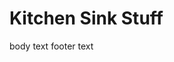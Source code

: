 <h1> Kitchen Sink Stuff</h1>

<techne-DismissableAlert></techne-DismissableAlert>
<techne-Button></techne-Button> 
<techne-Panel title="Custom Panel">
	<panel-body>body text</panel-body>
	<panel-footer>footer text</panel-footer>
</techne-Panel>

<techne-Panel title="Techne Icons">
	<panel-body>
		<techne-Icon type="alert"></techne-Icon>
		<techne-Icon type="back"></techne-Icon>
		<techne-Icon type="checked"></techne-Icon>
		<techne-Icon type="chevron"></techne-Icon>
		<techne-Icon type="close"></techne-Icon>
		<techne-Icon type="dragdrop"></techne-Icon>
		<techne-Icon type="expand"></techne-Icon>
		<techne-Icon type="help"></techne-Icon>
		<techne-Icon type="locked"></techne-Icon>
		<techne-Icon type="more"></techne-Icon>
		<techne-Icon type="remove"></techne-Icon>
		<techne-Icon type="search"></techne-Icon>
	</panel-body>
	
</techne-Panel>

<techne-Toggle></techne-Toggle>

